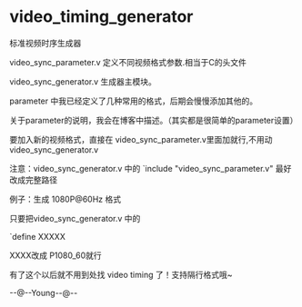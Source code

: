 # video_timing_generator

标准视频时序生成器

video_sync_parameter.v 定义不同视频格式参数.相当于C的头文件

video_sync_generator.v 生成器主模块。

parameter 中我已经定义了几种常用的格式，后期会慢慢添加其他的。

关于parameter的说明，我会在博客中描述。（其实都是很简单的parameter设置）

要加入新的视频格式，直接在 video_sync_parameter.v里面加就行,不用动video_sync_generator.v

注意：video_sync_generator.v 中的 `include "video_sync_parameter.v" 最好改成完整路径

例子：生成 1080P@60Hz 格式

只要把video_sync_generator.v 中的

`define XXXXX 

XXXX改成 P1080_60就行

有了这个以后就不用到处找  video timing 了！支持隔行格式哦~




--@--Young--@--

